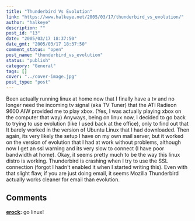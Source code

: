 ```yaml
---
title: "Thunderbird Vs Evolution"
link: "https://www.halkeye.net/2005/03/17/thunderbird_vs_evolution/"
author: "halkeye"
description: ""
post_id: "13"
date: "2005/03/17 18:37:50"
date_gmt: "2005/03/17 18:37:50"
comment_status: "open"
post_name: "thunderbird_vs_evolution"
status: "publish"
category: "General"
tags: []
cover: "../cover-image.jpg"
post_type: "post"
---
```


Been actually running linux at home now that I finally have a tv and no longer need the incoming tv signal (aka TV Tuner) that the ATI Radieon 9600 AIW provided me to play xbox. (Yes, I was actually playing xbox on the computer that way)
Anyways, being on linux now, I decided to go back to trying to use evolution (like I used back at the office), only to find out that It barely worked in the version of Ubuntu Linux that I had downloaded.
Then again, its very likely the setup I have on my own mail server, but it worked on the version of evolution that I had at work without problems, although now I get an ssl warning and its very slow to connect (I have poor bandwidth at home).
Okay, it seems pretty much to be the way this linux distro is working. Thunderbird is crashing when I try to use the SSL connection (forgot I hadn't enabled it when I started writing this).
Even with that slight flaw, if you are just doing email, it seems Mozilla Thunderbird actually works cleaner for email than evolution.

## Comments

**[erock](#41 "2005-09-27 20:07:05"):** go linux!

